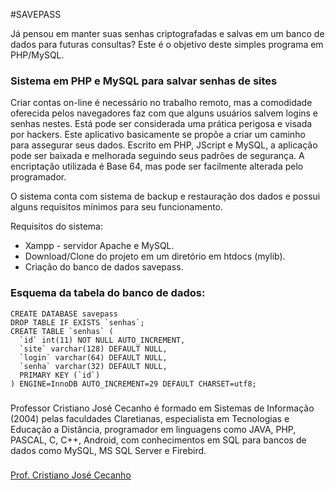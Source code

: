 #SAVEPASS
<p>
Já pensou em manter suas senhas criptografadas e salvas em um banco de dados para futuras consultas? Este é o objetivo deste simples programa em PHP/MySQL.
</p>
<h3> Sistema em PHP e MySQL para salvar senhas de sites </h3>
<p>
Criar contas on-line é necessário no trabalho remoto, mas a comodidade oferecida pelos navegadores faz com que alguns usuários salvem logins e senhas nestes. Está pode ser considerada uma prática perigosa e visada por hackers. Este aplicativo basicamente se propõe a criar um caminho para assegurar seus dados. Escrito em PHP, JScript e MySQL, a aplicação pode ser baixada e melhorada seguindo seus padrões de segurança. A encriptação utilizada é Base 64, mas pode ser facilmente alterada pelo programador.
</p>
<p>
O sistema conta com sistema de backup e restauração dos dados e possui alguns requisitos mínimos para seu funcionamento.
</p>
<p>
Requisitos do sistema:
</p>
<ul>
<li> Xampp - servidor Apache e MySQL.</li>
<li> Download/Clone do projeto em um diretório em htdocs (mylib).</li>
<li> Criação do banco de dados savepass.</p></li> 
 </ul>   
 <h3>Esquema da tabela do banco de dados:</h3>
<code>CREATE DATABASE savepass</code></br>
<code>DROP TABLE IF EXISTS `senhas`;</code></br>
<code>CREATE TABLE `senhas` (</code></br>
<code>  `id` int(11) NOT NULL AUTO_INCREMENT,</code></br>
<code>  `site` varchar(128) DEFAULT NULL,</code></br>
<code>  `login` varchar(64) DEFAULT NULL,</code></br>
<code>  `senha` varchar(32) DEFAULT NULL,</code></br>
<code>  PRIMARY KEY (`id`)</code></br>
<code>) ENGINE=InnoDB AUTO_INCREMENT=29 DEFAULT CHARSET=utf8;</code>
<h3><Sobre></h3>
Professor Cristiano José Cecanho é formado em Sistemas de Informação (2004) pelas faculdades Claretianas, especialista em Tecnologias e Educação a Distância, programador em linguagens como JAVA, PHP, PASCAL, C, C++, Android, com conhecimentos em SQL para bancos de dados como MySQL, MS SQL Server e Firebird.
<h3><Vídeo de apoio/apresentação></h3>
<a href="https://www.youtube.com/user/crispdg">Prof. Cristiano José Cecanho</a>

